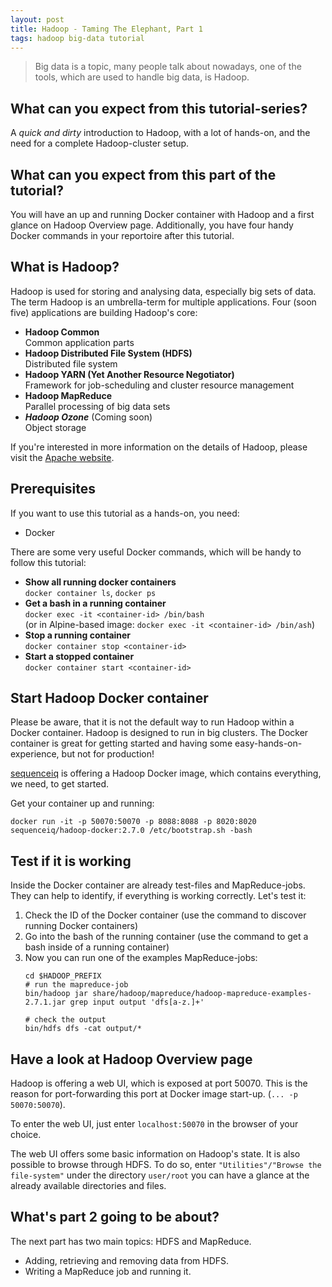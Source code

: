 ```yaml
---
layout: post
title: Hadoop - Taming The Elephant, Part 1
tags: hadoop big-data tutorial
---
```


> Big data is a topic, many people talk about nowadays, one of the tools, which are used to handle big data, is Hadoop.

## What can you expect from this tutorial-series?

A _quick and dirty_ introduction to Hadoop, with a lot of hands-on, and the need for a complete Hadoop-cluster setup.

## What can you expect from this part of the tutorial?

You will have an up and running Docker container with Hadoop and a first glance on Hadoop Overview page. Additionally, you have four handy Docker commands in your reportoire after this tutorial.

## What is Hadoop?

Hadoop is used for storing and analysing data, especially big sets of data. The term Hadoop is an umbrella-term for multiple applications. Four (soon five) applications are building Hadoop's core:

* **Hadoop Common**  
  Common application parts
* **Hadoop Distributed File System (HDFS)**  
  Distributed file system
* **Hadoop YARN (Yet Another Resource Negotiator)**  
  Framework for job-scheduling and cluster resource management
* **Hadoop MapReduce**  
  Parallel processing of big data sets
* _**Hadoop Ozone**_ (Coming soon)  
  Object storage

If you're interested in more information on the details of Hadoop, please visit the [Apache website](http://hadoop.apache.org/).

## Prerequisites

If you want to use this tutorial as a hands-on, you need:

* Docker

There are some very useful Docker commands, which will be handy to follow this tutorial:

* **Show all running docker containers**  
  `docker container ls`, `docker ps`   
* **Get a bash in a running container**  
  `docker exec -it <container-id> /bin/bash`  
  (or in Alpine-based image: `docker exec -it <container-id> /bin/ash`)
* **Stop a running container**  
  `docker container stop <container-id>`
* **Start a stopped container**  
  `docker container start <container-id>`

## Start Hadoop Docker container

Please be aware, that it is not the default way to run Hadoop within a Docker container. Hadoop is designed to run in big clusters. The Docker container is great for getting started and having some easy-hands-on-experience, but not for production!

[sequenceiq](https://github.com/sequenceiq/hadoop-docker) is offering a Hadoop Docker image, which contains everything, we need, to get started.

Get your container up and running:

```
docker run -it -p 50070:50070 -p 8088:8088 -p 8020:8020 sequenceiq/hadoop-docker:2.7.0 /etc/bootstrap.sh -bash
```

## Test if it is working

Inside the Docker container are already test-files and MapReduce-jobs. They can help to identify, if everything is working correctly. 
Let's test it:

1. Check the ID of the Docker container (use the command to discover running Docker containers)
2. Go into the bash of the running container (use the command to get a bash inside of a running container)
3. Now you can run one of the examples MapReduce-jobs:
    ```
    cd $HADOOP_PREFIX
    # run the mapreduce-job
    bin/hadoop jar share/hadoop/mapreduce/hadoop-mapreduce-examples-2.7.1.jar grep input output 'dfs[a-z.]+'

    # check the output
    bin/hdfs dfs -cat output/*
    ```

## Have a look at Hadoop Overview page

Hadoop is offering a web UI, which is exposed at port 50070. This is the reason for port-forwarding this port at Docker image start-up. (`... -p 50070:50070`). 

To enter the web UI, just enter `localhost:50070` in the browser of your choice.

The web UI offers some basic information on Hadoop's state. It is also possible to browse through HDFS. To do so, enter `"Utilities"/"Browse the file-system"` under the directory `user/root` you can have a glance at the already available directories and files.

## What's part 2 going to be about?

The next part has two main topics: HDFS and MapReduce.
* Adding, retrieving and removing data from HDFS.
* Writing a MapReduce job and running it.